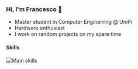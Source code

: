 ### Hi, I'm Francesco 👋

- Master student in Computer Enginerring @ UniPi
- Hardware enthusiast
- I work on random projects on my spare time

#### Skills
![Main skills](https://skillicons.dev/icons?i=cpp,py,mysql,html,js,java,kotlin)

